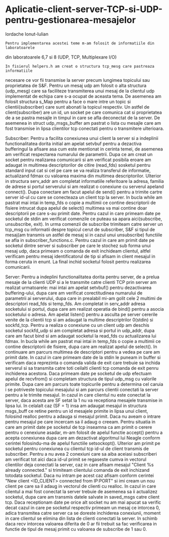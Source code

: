 # Aplicatie-client-server-TCP-si-UDP-pentru-gestionarea-mesajelor

Iordache Ionut-Iulian

    Pentru implementarea acestei teme m-am folosit de informatiile din laboratoarele
din laboratoarele 6,7 si 8 (UDP, TCP, Multiplexare I/O)

    In fisierul helpers.h am creat o structura tcp_mesg care pastreaza informatiile
necesare ce vor fii transmise la server precum lungimea topicului sau proprietatea de S&F.
Pentru un mesaj udp am folosit o alta structura (udp_mesg) care sa faciliteze transmiterea
unui mesaj de la clientul udp implementat de echipa care s-a ocupat de aceasta tema.
De asemenea am folosit structura s_Map pentru a face o mare intre un topic
si clientii(subscriber) care sunt abonati la topicul respectiv. Un astfel de client(subscriber)
are un id, un socket pe care comunica cat si proprietatea de a se pastra mesajle in timpul
in care se afla deconectat de la server. De asemenea in struct udp_msgs_buffer am pastrat
o lista cu mesajle care am fost transmise in lipsa clientilor tcp conectati pentru o 
transmitere ulterioara.

Subscriber:
    Pentru a facilita conexiunea unui client la server si a indeplinii functionalitatea
dorita initial am apelat setvbuf pentru a dezactiva bufferingul la afisare asa cum este 
mentionat in cerinta temei, de asemenea am verificat respectarea numarului de parametrii.
Dupa ce am creat un socket pentru realizarea comunicarii si am verificat posibila eroare
am adaugat in multimea descriptorilor de citire (read_fds) sosketul pentru standard input
cat si cel pe care se va realiza transferul de informatie, actualizand fdmax cu valoarea 
maxima din multimea descriptorilor. Ulterior in structura serv_addr am completat informatiile
referitoare la adresa, familia de adrese si portul serverului si am realizat o conexiune
cu serverul apeland connect(). Dupa conectare am facut apelul de send() pentru a trimite 
cartre server id-ul cu care se conecteaza un client tcp la server.
    In bucla while am pastrat mai intai in temp_fds o copie a multimii ce contine descriptorii
de fisiere intrucat dupa apelul de select() multimea va mai contine doar descriptorii pe 
care s-au primit date. Pentru cazul in care primeam date pe socketul de stdin am verificat 
comenzile ce puteau sa apara aici(subscribe, unsubscribe, exit). In urma comenzii de 
subscribe trimiteam catre server un tcp_msg cu informatii despre topicul cerut de subscriber,
S&F si tipul de mesaj(am transmis un astfel de mesaj si in cazul unui unsubscribe) 
functiile se afla in subscriber_functions.c.
Pentru cazul in care am primit date pe socketul dintre server si subscriber pe care le stochez
sub forma unui mesaj udp, daca primeam o comanda de exit inchideam clientul, altfel verificam
pentru mesaj identificatorul de tip si afisam in client mesajul in forma ceruta in enunt.
La final inchid socketul folosit pentru realizarea comunicarii.

Server:
    Pentru a indeplini functionalitatea dorita pentru server, de a prelua mesaje de la 
clienti UDP si a le transmite catre clienti TCP prin server am realizat urmatoarele: mai 
intai am apelat setvbuf() pentru dezactivarea buffering-ului, dupa care am verificat 
corectitudinea numarului de parametrii ai serverului, dupa care in prealabil 
mi-am golit cele 2 multimi de descriptori read_fds si temp_fds.
Am completat in serv_addr adresa socketului si portul, dupa care am realizat operatia de
bind() pentru a asocia socketului o adresa. Am apelat listen() pentru a asculta pe server
cererile venite de la clientii tcp si am adaugat la multime descriptrilor 0(stdin) si sockfd_tcp.
Pentru a realiza o conexiune cu un client udp  am deschis socketul sockfd_udp si am completat
adresa si portul in udp_addr, dupa care am facut bind si am adaugat socketul la read_fds cu
actualizarea lui fdmax.
    In bucla while am pastrat mai intai in temp_fds o copie a multimii ce contine descriptorii
de fisiere, dupa care am realizat apelul de select(). In continuare am parcurs multimea de 
descriptori pentru a vedea pe care am primit date. In cazul in care primeam date de la stdin
le puneam in buffer si verificam daca reprezinta o comanda valida de exit care trebuie sa inchida
serverul si sa transmita catre toti ceilalti clienti tcp comanda de exit penru inchiderea acestora.
Daca primeam date pe socketul de udp efectuam apelul de recvfrom() si completam structura de tipul
udp_msg cu valorile primite. Dupa care am parcurs toate topicurile pentru a determina cel caruia
i se potriveste topicului mesajului si am parcurs clientii conectati la server pentru a le trimite
mesajul. In cazul in care clientul nu este conectat la server, daca acesta are SF setat la 1
nu va receptiona mesajele transmise in lipsa lui. In celalalt caz (SF = 1) insa am adaugat mesajul
in structura msgs_buff ce retine pentru un id mesajele primite in lipsa unui client, folosind
realloc pentru a adauga si mesajul primit. Daca nu aveam o intrare pentru mesajul pe care incercam
sa il adaug o creeam. Pentru situatia in care am primit date pe socketul de tcp inseamna ca am primit
o cerere pentru o cenexiune asadar, m-am folosit de apelul functie accept() pentru a acepta conexiunea
dupa care am dezactivat algoritmul lui Neagle conform cerintei folosindu-ma de apelul 
functiile setsockopt(). Ulterior am primit pe socketul pentru conexiunea cu clientul tcp id-ul 
de client transmis de subscriber. Pentru a nu avea 2 conexiuni care sa aiba aceiasi subscriberi
am verificat tot aici daca id-ul primit se regaseste cumva in vectorul clientilor deja
conectati la server, caz in care afisam mesajul "Client %s already connected." si trimiteam 
clientului comanda de exit inchizand totodata socketul. Daca nu intram pe acest caz 
afisam conform cerintei "New client <ID_CLIENT> connected from IP:PORT" si imi cream un nou 
client pe care sa il adaug in vectorul de clienti cu realloc. In cazul in care clientul a mai 
fost conectat la server trebuie de asemenea sa ii actualizez socketul, dupa care am transmis
datele salvate in saved_msgs catre client tcp. Daca receptionam date pe orice alt socket 
nu am mai apucat sa verific decat cazul in care pe socketul respectiv primeam un mesaj ce
intorcea 0, adica transmitea catre server ca se doreste inchiderea conexiunii, moment
in care clientul se elimina din lista de clienti conectati la server. In schimb daca recv
intorcea valoarea diferita de 0 ar fii trebuit sa fac verificarea in functie de tipul de
mesaj primit cu valoarea de subscribe de 1 sau 0.
